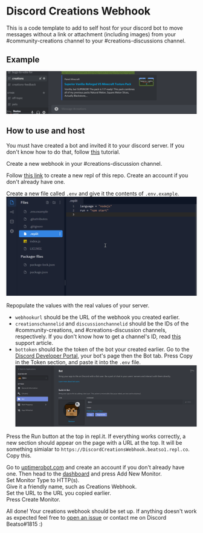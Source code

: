 # Discord Creations Webhook

This is a code template to add to self host for your discord bot to move messages without a link or attachment (including images) from your #community-creations channel to your #creations-discussions channel.

## Example

![demo](/assets/overview.gif)

## How to use and host

You must have created a bot and invited it to your discord server. If you don't know how to do that, follow [this](https://discordpy.readthedocs.io/en/latest/discord.html) tutorial.

Create a new webhook in your #creations-discussion channel.

Follow [this link](https://repl.it/github/Beatso/DiscordCreationsWebhook) to create a new repl of this repo. Create an account if you don't already have one.

Create a new file called `.env` and give it the contents of `.env.example`.
![creating env file and pasting contents from .env.example](/assets/env.gif)

Repopulate the values with the real values of your server.  
- `webhookurl` should be the URL of the webhook you created earlier.
- `creationschannelid` and `discussionchannelid` should be the IDs of the #community-creations, and #creations-discussion channels, respectively. If you don't know how to get a channel's ID, read [this](https://support.discord.com/hc/en-us/articles/206346498-Where-can-I-find-my-User-Server-Message-ID-) support article.
- `bottoken` should be the token of the bot your created earlier. Go to the [Discord Developer Portal](https://discord.com/developers/applications), your bot's page then the Bot tab. Press Copy in the Token section, and paste it into the `.env` file.
![creating env file and pasting contents from .env.example](/assets/token.gif)

Press the Run button at the top in repl.it. If everything works correctly, a new section should appear on the page with a URL at the top. It will be something simialar to `https://DiscordCreationsWebhook.beatso1.repl.co`. Copy this.

Go to [uptimerobot.com](https://uptimerobot.com/) and create an account if you don't already have one. Then head to the [dashboard](https://uptimerobot.com/dashboard#mainDashboard) and press Add New Monitor.  
Set Monitor Type to HTTP(s).  
Give it a friendly name, such as Creations Webhook.  
Set the URL to the URL you copied earlier.  
Press Create Monitor.  

All done! Your creations webhook should be set up. If anything doesn't work as expected feel free to [open an issue](https://github.com/Beatso/DiscordCreationsWebhook/issues/new) or contact me on Discord Beatso#1815 :)
